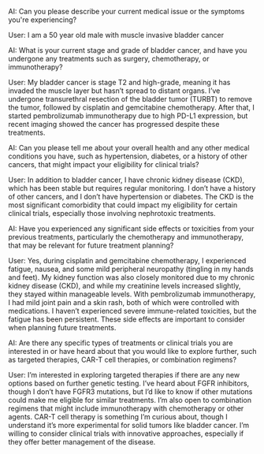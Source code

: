 AI: Can you please describe your current medical issue or the symptoms you're experiencing?

User: I am a 50 year old male with muscle invasive bladder cancer

AI: What is your current stage and grade of bladder cancer, and have you undergone any treatments such as surgery, chemotherapy, or immunotherapy?

User: My bladder cancer is stage T2 and high-grade, meaning it has invaded the muscle layer but hasn’t spread to distant organs. I’ve undergone transurethral resection of the bladder tumor (TURBT) to remove the tumor, followed by cisplatin and gemcitabine chemotherapy. After that, I started pembrolizumab immunotherapy due to high PD-L1 expression, but recent imaging showed the cancer has progressed despite these treatments.

AI: Can you please tell me about your overall health and any other medical conditions you have, such as hypertension, diabetes, or a history of other cancers, that might impact your eligibility for clinical trials?

User: In addition to bladder cancer, I have chronic kidney disease (CKD), which has been stable but requires regular monitoring. I don’t have a history of other cancers, and I don’t have hypertension or diabetes. The CKD is the most significant comorbidity that could impact my eligibility for certain clinical trials, especially those involving nephrotoxic treatments.

AI: Have you experienced any significant side effects or toxicities from your previous treatments, particularly the chemotherapy and immunotherapy, that may be relevant for future treatment planning?

User: Yes, during cisplatin and gemcitabine chemotherapy, I experienced fatigue, nausea, and some mild peripheral neuropathy (tingling in my hands and feet). My kidney function was also closely monitored due to my chronic kidney disease (CKD), and while my creatinine levels increased slightly, they stayed within manageable levels. With pembrolizumab immunotherapy, I had mild joint pain and a skin rash, both of which were controlled with medications. I haven’t experienced severe immune-related toxicities, but the fatigue has been persistent. These side effects are important to consider when planning future treatments.

AI: Are there any specific types of treatments or clinical trials you are interested in or have heard about that you would like to explore further, such as targeted therapies, CAR-T cell therapies, or combination regimens?

User: I’m interested in exploring targeted therapies if there are any new options based on further genetic testing. I’ve heard about FGFR inhibitors, though I don’t have FGFR3 mutations, but I’d like to know if other mutations could make me eligible for similar treatments. I’m also open to combination regimens that might include immunotherapy with chemotherapy or other agents. CAR-T cell therapy is something I’m curious about, though I understand it’s more experimental for solid tumors like bladder cancer. I’m willing to consider clinical trials with innovative approaches, especially if they offer better management of the disease.

